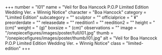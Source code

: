 +++
number = "I01"
name = "Veil for Boa Hancock P.O.P Limited Edition Wedding Ver. &#43; Winnig Notice"
character = "Boa Hancock"
category = "Limited Edition"
subcategory = ""
sculptor = ""
officialprice = " ¥"
preorderdate = ""
releasedate = ""
reedition1 = ""
reedition2 = ""
height = " (cm)"
weight = " (g)"
boxsize = " (cm)"
observations = ""
image = "/onepiecefigures/images/poster/full/I01.jpg"
thumb = "/onepiecefigures/images/poster/thumb/I01.jpg"
alt = "Veil for Boa Hancock P.O.P Limited Edition Wedding Ver. &#43; Winnig Notice"
class = "limited-edition"
+++
